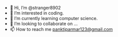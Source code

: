 - 👋 Hi, I’m @stranger8902
- 👀 I’m interested in coding.
- 🌱 I’m currently learning computer science.
- 💞️ I’m looking to collaborate on ...
- 📫 How to reach me panktiparmar123@gmail.com

<!---
stranger8902/stranger8902 is a ✨ special ✨ repository because its `README.md` (this file) appears on your GitHub profile.
You can click the Preview link to take a look at your changes.
--->
